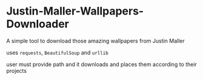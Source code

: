 # Justin-Maller-Wallpapers-Downloader
A simple tool to download those amazing wallpapers from Justin Maller

uses ```requests```, ```BeautifulSoup``` and ```urllib```

user must provide path and it downloads and places them according to their projects
